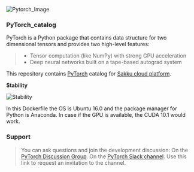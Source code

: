 
![Pytorch_Image](https://github.com/pytorch/pytorch/blob/master/docs/source/_static/img/pytorch-logo-dark.png)
### PyTorch_catalog
PyTorch is a Python package that contains data structure for two dimensional tensors and provides two high-level features:

> - Tensor computation (like NumPy) with strong GPU acceleration
> - Deep neural networks built on a tape-based autograd system

This repository contains [PyTorch](https://pytorch.org) catalog for [Sakku cloud platform](https://panel.sakku.cloud/catalog).

**Stability**

![**Stability**](http://tilin.ir/2gw0krz)

In this Dockerfile the OS is Ubuntu 16.0 and the package manager for Python is Anaconda. In case if the GPU is available, the CUDA 10.1 would work.

### Support
> You can ask questions and join the development discussion: On the [PyTorch Discussion Group](https://discuss.pytorch.org). On the [PyTorch Slack channel](https://pytorch.slack.com/). Use this link to request an invitation to the channel.

